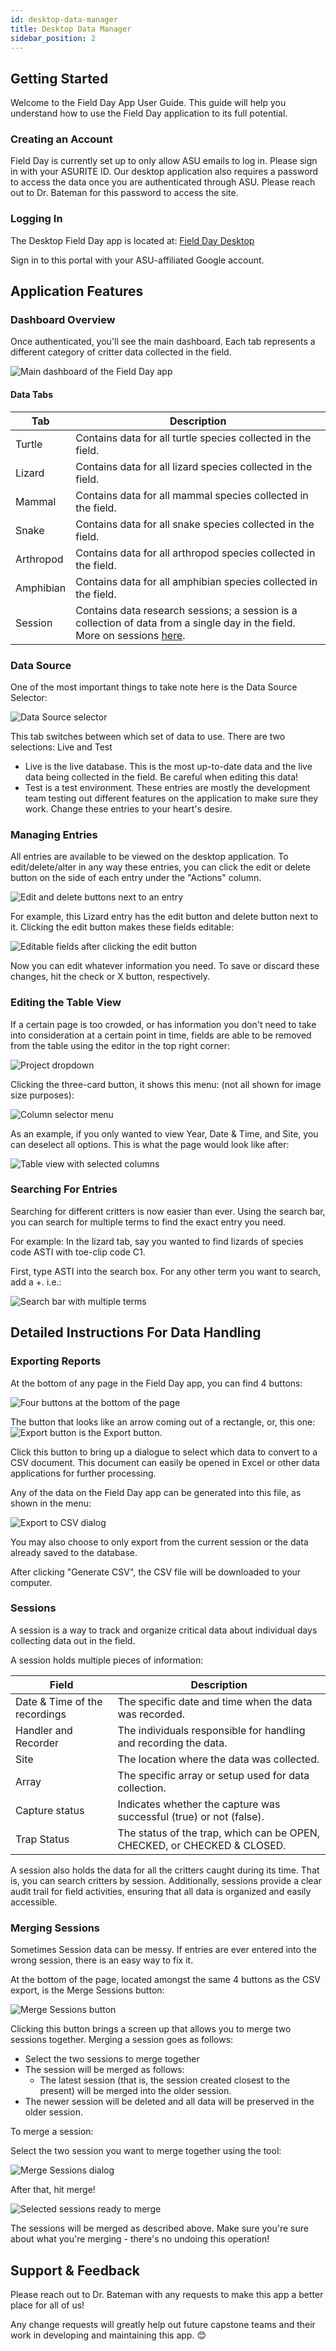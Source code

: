 ```yaml
---
id: desktop-data-manager
title: Desktop Data Manager
sidebar_position: 2
---
```


## Getting Started

Welcome to the Field Day App User Guide. This guide will help you understand how to use the Field Day application to its full potential.

### Creating an Account

Field Day is currently set up to only allow ASU emails to log in. Please sign in with your ASURITE ID.
Our desktop application also requires a password to access the data once you are authenticated through ASU.
Please reach out to Dr. Bateman for this password to access the site.

### Logging In

The Desktop Field Day app is located at: [Field Day Desktop](https://asu-field-day-webui.web.app/login)

Sign in to this portal with your ASU-affiliated Google account.

## Application Features

### Dashboard Overview

Once authenticated, you'll see the main dashboard. Each tab represents a different category of critter data collected in the field.

![Main dashboard of the Field Day app](../static/img/ddm/mainpage.png)

#### Data Tabs

| Tab       | Description                                                                 |
|-----------|-----------------------------------------------------------------------------|
| Turtle    | Contains data for all turtle species collected in the field.                |
| Lizard    | Contains data for all lizard species collected in the field.                |
| Mammal    | Contains data for all mammal species collected in the field.                |
| Snake     | Contains data for all snake species collected in the field.                 |
| Arthropod | Contains data for all arthropod species collected in the field.             |
| Amphibian | Contains data for all amphibian species collected in the field.             |
| Session   | Contains data research sessions; a session is a collection of data from a single day in the field. More on sessions [here](#sessions). |

### Data Source

One of the most important things to take note here is the Data Source Selector:

![Data Source selector](../static/img/ddm/datasource.png)

This tab switches between which set of data to use. There are two selections: Live and Test

- Live is the live database. This is the most up-to-date data and the live data being collected in the field. Be careful when editing this data!
- Test is a test environment. These entries are mostly the development team testing out different features on the application to make sure they work. Change these entries to your heart's desire.

### Managing Entries

All entries are available to be viewed on the desktop application. To edit/delete/alter in any way these entries, you can click the edit or delete button on the side of each entry under the "Actions" column.

![Edit and delete buttons next to an entry](../static/img/ddm/editcolumns_beforebutton.png)

For example, this Lizard entry has the edit button and delete button next to it. Clicking the edit button makes these fields editable:

![Editable fields after clicking the edit button](../static/img/ddm/editcolumns_active.png)

Now you can edit whatever information you need. To save or discard these changes, hit the check or X button, respectively.

### Editing the Table View

If a certain page is too crowded, or has information you don't need to take into consideration at a certain point in time, fields are able to be removed from the table using the editor in the top right corner:

![Project dropdown](../static/img/ddm/projectdropdown.png)

Clicking the three-card button, it shows this menu: (not all shown for image size purposes):

![Column selector menu](../static/img/ddm/columnselector.png)

As an example, if you only wanted to view Year, Date & Time, and Site, you can deselect all options. This is what the page would look like after:

![Table view with selected columns](../static/img/ddm/selectedColumns.png)

### Searching For Entries

Searching for different critters is now easier than ever. Using the search bar, you can search for multiple terms to find the exact entry you need.

For example: In the lizard tab, say you wanted to find lizards of species code ASTI with toe-clip code C1.

First, type ASTI into the search box. For any other term you want to search, add a +. i.e.:

![Search bar with multiple terms](../static/img/ddm/searchtwoterms.png)

## Detailed Instructions For Data Handling

### Exporting Reports

At the bottom of any page in the Field Day app, you can find 4 buttons:

![Four buttons at the bottom of the page](../static/img/ddm/bottom4buttons.png)

The button that looks like an arrow coming out of a rectangle, or, this one: ![Export button](../static/img/ddm/exportToCSV.png) is the Export button.

Click this button to bring up a dialogue to select which data to convert to a CSV document. This document can easily be opened in Excel or other data applications for further processing.

Any of the data on the Field Day app can be generated into this file, as shown in the menu:

![Export to CSV dialog](../static/img/ddm/exportToCSVModal.png)

You may also choose to only export from the current session or the data already saved to the database.

After clicking "Generate CSV", the CSV file will be downloaded to your computer.

### Sessions

A session is a way to track and organize critical data about individual days collecting data out in the field.

A session holds multiple pieces of information:

| Field               | Description                                                                 |
|---------------------|-----------------------------------------------------------------------------|
| Date & Time of the recordings | The specific date and time when the data was recorded.              |
| Handler and Recorder | The individuals responsible for handling and recording the data.            |
| Site                | The location where the data was collected.                                   |
| Array               | The specific array or setup used for data collection.                        |
| Capture status      | Indicates whether the capture was successful (true) or not (false).          |
| Trap Status         | The status of the trap, which can be OPEN, CHECKED, or CHECKED & CLOSED.     |

A session also holds the data for all the critters caught during its time. That is, you can search critters by session.
Additionally, sessions provide a clear audit trail for field activities, ensuring that all data is organized and easily accessible.

### Merging Sessions

Sometimes Session data can be messy. If entries are ever entered into the wrong session, there is an easy way to fix it.

At the bottom of the page, located amongst the same 4 buttons as the CSV export, is the Merge Sessions button:

![Merge Sessions button](../static/img/ddm/mergesession_button.png)

Clicking this button brings a screen up that allows you to merge two sessions together. Merging a session goes as follows:

- Select the two sessions to merge together
- The session will be merged as follows:
  - The latest session (that is, the session created closest to the present) will be merged into the older session.
- The newer session will be deleted and all data will be preserved in the older session.

To merge a session:

Select the two session you want to merge together using the tool:

![Merge Sessions dialog](../static/img/ddm/mergesession_modal.png)

After that, hit merge!

![Selected sessions ready to merge](../static/img/ddm/mergesession_Selected.png)

The sessions will be merged as described above. Make sure you're sure about what you're merging - there's no undoing this operation!

## Support & Feedback

Please reach out to Dr. Bateman with any requests to make this app a better place for all of us!

Any change requests will greatly help out future capstone teams and their work in developing and maintaining this app. 😊